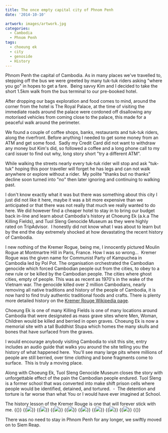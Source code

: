 ```yaml
---
title: The once empty capital city of Phnom Penh
date: '2014-10-10'

artwork: images/artwork.jpg
categories:
  - Cambodia
  - Phnom Penh
tags:
  - choeung ek
  - city
  - genoside
  - History
---
```


Phnom Penh the capital of Cambodia. As in many places we've travelled to, stepping off the bus we were greeted by many tuk-tuk riders asking "where you go" in hopes to get a fare.  Being savvy Kim and I decided to take the short 1.5km walk from the bus terminal to our pre-booked hotel.

After dropping our bags exploration and food comes to mind, around the corner from the hotel is The Royal Palace, at the time of visiting the immediate roads around the palace were cordoned off disallowing any motorised vehicles from coming close to the palace, this made for a peaceful walk around the perimeter.

We found a couple of coffee shops, banks, restaurants and tuk-tuk riders, along the riverfront. Before anything I needed to get some money from an ATM and get some food.  Sadly my Credit Card did not want to withdraw any money but Kim's did, so followed a coffee and a long phone call to my card issuer to find out why, long story short "try a different ATM".

While walking the streets nearly every tuk-tuk rider will stop and ask "tuk-tuk" hoping this poor traveller will forget he has legs and can not walk anywhere or explore without a rider.  My polite "thanks but no thanks" decline soon turned into "no" then later ignoring and continuing to walking past.

I don't know exactly what it was but there was something about this city I just did not like it here, maybe it was a bit more expensive than we anticipated or that there was not really that much we really wanted to do here. We did however find a cheaper hotel to stay in to bring our budget back in-line and learn about Cambodia's history at Choeung Ek (a.k.a The Killing Fields), and Tuol Sleng Genocide Museum as they were highly rated on TripAdvisor.  I honestly did not know what I was about to learn but by the end the day extremely shocked at how devastating the recent history of Cambodia.

I new nothing of the Kremer Rogue, being me, I innocently pictured Moulin Rogue at Montmartre Hill in Paris, France. How I was so wrong...  Kremer Rogue was the given name for Communist Party of Kampuchea in Cambodia led by Pol Pot. The organisation orchestrated the Cambodian genocide which forced Cambodian people out from the cities, to obey to a new rule or be killed by the Cambodian people. The cities where ghost cities, empty of people. This was as recent as 1970's in the wake of the Vietnam war. The genocide killed over 2 million Cambodians, nearly removing all native traditions and history of the people of Cambodia, it is now hard to find truly authentic traditional foods and crafts. There is plenty more detailed history on the [Kremer Rouge Wikipedia page](https://en.wikipedia.org/wiki/Khmer_Rouge).

Choeung Ek is one of many Killing Fields is one of many locations around Cambodia that were designated as mass grave sites where Men, Woman, Children would be killed and berried in open graves. Choeung Ek is now a memorial site with a tall Buddhist Stupa which homes the many skulls and bones that have surfaced from the graves.

I would encourage anybody visiting Cambodia to visit this site, entry includes an audio guide that walks you around the site telling you the history of what happened here.  You'll see many large pits where millions of people are still berried, over time clothing and bone fragments come to surface.  This is truly a moving place.

Along with Choeung Ek, Tuol Sleng Genocide Museum closes the story with unforgettable effect of the pain the Cambodian people endured. Tuol Sleng is a former school that was converted into make shift prison cells where people would be identified, detained, and tortured.  -  The detention and torture is far worse than what You or I would have ever imagined at School.

The history lesson of the Kremer Rouge is one that will forever stick with me.
{{<gallery>}}
  {{<img src="images/DSC01618.jpg">}}
  {{<img src="images/PANO_20141010_140835.jpg" oriantation="square">}}
  {{<img src="images/IMG_5404.jpg">}}
  {{<img src="images/IMG_5413.jpg">}}
  {{<img src="images/IMG_5410.jpg" oriantation="portrait">}}
  {{<img src="images/DSC01621.jpg" oriantation="portrait">}}
  {{<img src="images/IMG_5412.jpg">}}
  {{<img src="images/IMG_5409.jpg">}}
{{</gallery>}}

There was no need to stay in Phnom Penh for any longer, we swiftly moved on to Siem Reap.
